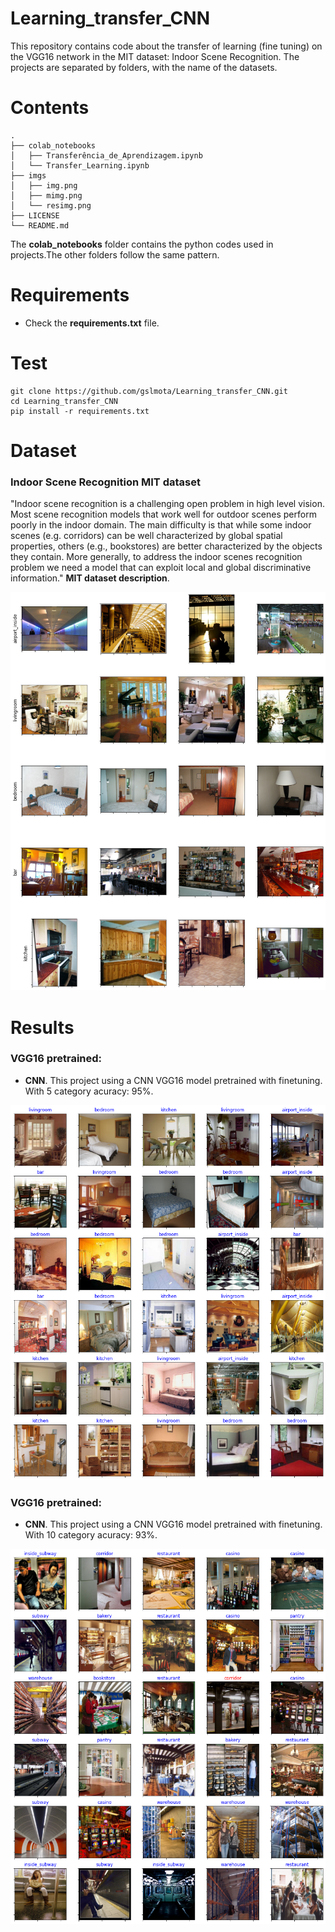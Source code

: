 # Learning_transfer_CNN
This repository contains code about the transfer of learning (fine tuning) on ​​the VGG16 network in the MIT dataset: Indoor Scene Recognition.
The projects are separated by folders, with the name of the datasets.

# Contents
``` shell
.
├── colab_notebooks
│   ├── Transferência_de_Aprendizagem.ipynb
│   └── Transfer_Learning.ipynb
├── imgs
│   ├── img.png
│   ├── mimg.png
│   └── resimg.png
├── LICENSE
└── README.md

```
The **colab_notebooks** folder contains the python codes used in projects.The other folders follow the same pattern.

# Requirements

 * Check the **requirements.txt** file.


# Test

```shell
git clone https://github.com/gslmota/Learning_transfer_CNN.git
cd Learning_transfer_CNN
pip install -r requirements.txt
```

# Dataset

### **Indoor Scene Recognition** MIT dataset
"Indoor scene recognition is a challenging open problem in high level vision. Most scene recognition models that work well for outdoor scenes perform poorly in the indoor domain. The main difficulty is that while some indoor scenes (e.g. corridors) can be well characterized by global spatial properties, others (e.g., bookstores) are better characterized by the objects they contain. More generally, to address the indoor scenes recognition problem we need a model that can exploit local and global discriminative information." 
**MIT dataset description**.

![!cnn](https://github.com/gslmota/Learning_transfer_CNN/blob/main/imgs/img.png)

# Results

### **VGG16 pretrained**: 
* **CNN**. This project using a CNN VGG16 model pretrained with finetuning. With 5 category acuracy: 95%.

![!cnn](https://github.com/gslmota/Learning_transfer_CNN/blob/main/imgs/resimg.png)

### **VGG16 pretrained**: 
* **CNN**. This project using a CNN VGG16 model pretrained with finetuning. With 10 category acuracy: 93%.

![!cnn](https://github.com/gslmota/Learning_transfer_CNN/blob/main/imgs/mimg.png)

